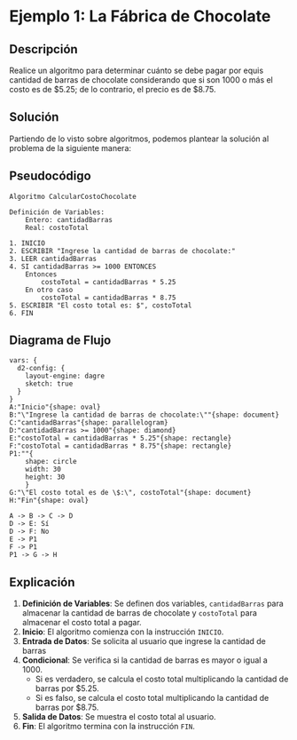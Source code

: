 # Ejemplo 1: La Fábrica de Chocolate

## Descripción

Realice un algoritmo para determinar cuánto se debe pagar por equis cantidad de barras de chocolate considerando que si
son 1000 o más el costo es de $5.25; de lo contrario, el precio es de $8.75.

## Solución

Partiendo de lo visto sobre algoritmos, podemos plantear la solución al problema de la siguiente manera:

## Pseudocódigo

```
Algoritmo CalcularCostoChocolate

Definición de Variables:
    Entero: cantidadBarras
    Real: costoTotal

1. INICIO
2. ESCRIBIR "Ingrese la cantidad de barras de chocolate:"
3. LEER cantidadBarras
4. SI cantidadBarras >= 1000 ENTONCES
    Entonces
        costoTotal = cantidadBarras * 5.25
    En otro caso
        costoTotal = cantidadBarras * 8.75
5. ESCRIBIR "El costo total es: $", costoTotal
6. FIN
```

## Diagrama de Flujo

```d2
vars: {
  d2-config: {
    layout-engine: dagre
    sketch: true
  }
}
A:"Inicio"{shape: oval}
B:"\"Ingrese la cantidad de barras de chocolate:\""{shape: document}
C:"cantidadBarras"{shape: parallelogram}
D:"cantidadBarras >= 1000"{shape: diamond}
E:"costoTotal = cantidadBarras * 5.25"{shape: rectangle}
F:"costoTotal = cantidadBarras * 8.75"{shape: rectangle}
P1:""{
    shape: circle
    width: 30
    height: 30
    }
G:"\"El costo total es de \$:\", costoTotal"{shape: document}
H:"Fin"{shape: oval}

A -> B -> C -> D
D -> E: Sí
D -> F: No  
E -> P1
F -> P1
P1 -> G -> H
```

## Explicación

1. **Definición de Variables**: Se definen dos variables, `cantidadBarras` para almacenar la cantidad de barras de
   chocolate y `costoTotal` para almacenar el costo total a pagar.
2. **Inicio**: El algoritmo comienza con la instrucción `INICIO`.
3. **Entrada de Datos**: Se solicita al usuario que ingrese la cantidad de barras
4. **Condicional**: Se verifica si la cantidad de barras es mayor o igual a 1000.
   - Si es verdadero, se calcula el costo total multiplicando la cantidad de barras por $5.25.
   - Si es falso, se calcula el costo total multiplicando la cantidad de barras por $8.75.
5. **Salida de Datos**: Se muestra el costo total al usuario.
6. **Fin**: El algoritmo termina con la instrucción `FIN`.